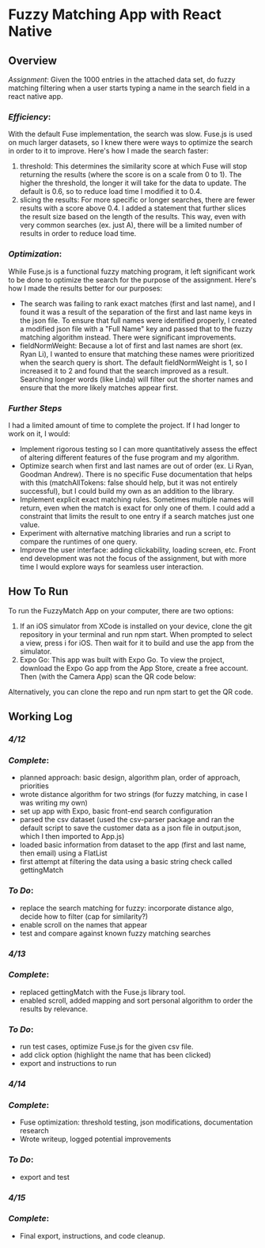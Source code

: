 # Fuzzy Matching App with React Native
## __Overview__

*Assignment*: Given the 1000 entries in the attached data set, do fuzzy matching filtering when a user starts typing a name in the search field in a react native app.

### *Efficiency*: 
With the default Fuse implementation, the search was slow. Fuse.js is used on much larger datasets, so I knew there were ways to optimize the search in order to it to improve. Here's how I made the search faster:
1) threshold: This determines the similarity score at which Fuse will stop returning the results (where the score is on a scale from 0 to 1). The higher the threshold, the longer it will take for the data to update. The default is 0.6, so to reduce load time I modified it to 0.4. 
2) slicing the results: For more specific or longer searches, there are fewer results with a score above 0.4. I added a statement that further slices the result size based on the length of the results. This way, even with very common searches (ex. just A), there will be a limited number of results in order to reduce load time. 

### *Optimization*:
While Fuse.js is a functional fuzzy matching program, it left significant work to be done to optimize the search for the purpose of the assignment. Here's how I made the results better for our purposes:  
* The search was failing to rank exact matches (first and last name), and I found it was a result of the separation of the first and last name keys in the json file. To ensure that full names were identified properly, I created a modified json file with a "Full Name" key and passed that to the fuzzy matching algorithm instead. There were significant improvements.
* fieldNormWeight: Because a lot of first and last names are short (ex. Ryan Li), I wanted to ensure that matching these names were prioritized when the search query is short. The default fieldNormWeight is 1, so I increased it to 2 and found that the search improved as a result. Searching longer words (like Linda) will filter out the shorter names and ensure that the more likely matches appear first. 

### *Further Steps*
I had a limited amount of time to complete the project. If I had longer to work on it, I would: 
* Implement rigorous testing so I can more quantitatively assess the effect of altering different features of the fuse program and my algorithm.
* Optimize search when first and last names are out of order (ex. Li Ryan, Goodman Andrew). There is no specific Fuse documentation that helps with this (matchAllTokens: false should help, but it was not entirely successful), but I could build my own as an addition to the library. 
* Implement explicit exact matching rules. Sometimes multiple names will return, even when the match is exact for only one of them. I could add a constraint that limits the result to one entry if a search matches just one value. 
* Experiment with alternative matching libraries and run a script to compare the runtimes of one query. 
* Improve the user interface: adding clickability, loading screen, etc. Front end development was not the focus of the assignment, but with more time I would explore ways for seamless user interaction.  

## __How To Run__
To run the FuzzyMatch App on your computer, there are two options: 
1) If an iOS simulator from XCode is installed on your device, clone the git repository in your terminal 
and run npm start. When prompted to select a view, press i for iOS. Then wait for it to build and use the app from the simulator. 
2) Expo Go: This app was built with Expo Go. To view the project, download the Expo Go app from the App Store, create a free account. Then (with the Camera App) scan the QR code below: 


Alternatively, you can clone the repo and run npm start to get the QR code. 

## __Working Log__

### *4/12*
### *Complete*: 
* planned approach: basic design, algorithm plan, order of approach, priorities
* wrote distance algorithm for two strings (for fuzzy matching, in case I was writing my own)
* set up app with Expo, basic front-end search configuration
* parsed the csv dataset (used the csv-parser package and ran the default script to save the customer data as a json file in output.json, which I then imported to App.js)
* loaded basic information from dataset to the app (first and last name, then email) using a FlatList
* first attempt at filtering the data using a basic string check called gettingMatch 

### *To Do*: 
* replace the search matching for fuzzy: incorporate distance algo, decide how to filter (cap for similarity?) 
* enable scroll on the names that appear
* test and compare against known fuzzy matching searches

### *4/13*
### *Complete*: 
* replaced gettingMatch with the Fuse.js library tool. 
* enabled scroll, added mapping and sort personal algorithm to order the results by relevance.

### *To Do*:
* run test cases, optimize Fuse.js for the given csv file. 
* add click option (highlight the name that has been clicked)
* export and instructions to run

### *4/14*
### *Complete*: 
* Fuse optimization: threshold testing, json modifications, documentation research 
* Wrote writeup, logged potential improvements

### *To Do*:
* export and test

### *4/15*
### *Complete*: 
* Final export, instructions, and code cleanup.